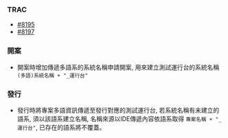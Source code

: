 ### <div id="trac">TRAC</div>

* [#8195]
* [#8197]

### <div id="projectadd">開案 </div>

* 開案時增加傳遞多語系的系統名稱申請開案, 用來建立測試運行台的系統名稱 `(多語)系統名稱 + "_運行台"`

### <div id="publish">發行 </div>

* 發行時將專案多語資訊傳遞至發行對應的測試運行台, 若系統名稱有未建立的語系, 須以該語系建立名稱, 名稱來源以IDE傳遞內容依語系取得 `專案名稱 + "_運行台"`, 已存在的語系將不覆蓋。



<!--超連結-->
[#8195]:http://trac.uneec.com/trac/neco/ticket/8195 "IDE_開案多語規格擴充"
[#8197]:http://trac.uneec.com/trac/neco/ticket/8197 "IDE_發行多語規格修改"
